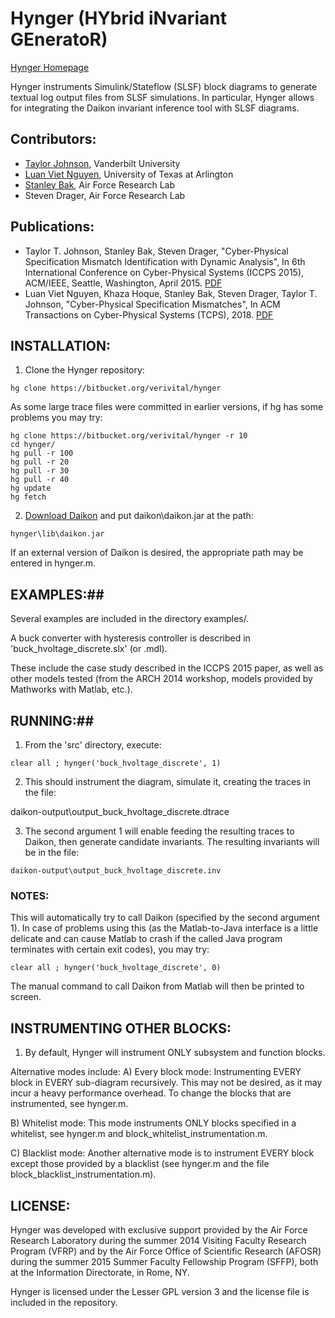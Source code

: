 # Hynger (HYbrid iNvariant GEneratoR) #

[Hynger Homepage](http://verivital.com/hynger/)

Hynger instruments Simulink/Stateflow (SLSF) block diagrams to generate textual log output files from SLSF simulations.  In particular, Hynger allows for integrating the Daikon invariant inference tool with SLSF diagrams.

## Contributors: ##
* [Taylor Johnson](http://www.taylortjohnson.com), Vanderbilt University
* [Luan Viet Nguyen](https://luanvietnguyen.github.io), University of Texas at Arlington
* [Stanley Bak](http://www.stanleybak.com), Air Force Research Lab
* Steven Drager, Air Force Research Lab

## Publications: ##
* Taylor T. Johnson, Stanley Bak, Steven Drager, "Cyber-Physical Specification Mismatch Identification with Dynamic Analysis", In 6th International Conference on Cyber-Physical Systems (ICCPS 2015), ACM/IEEE, Seattle, Washington, April 2015. [PDF](http://www.taylortjohnson.com/research/johnson2015iccps.pdf)
* Luan Viet Nguyen, Khaza Hoque, Stanley Bak, Steven Drager, Taylor T. Johnson, "Cyber-Physical Specification Mismatches", In ACM Transactions on Cyber-Physical Systems (TCPS), 2018. [PDF](http://www.taylortjohnson.com/research/nguyen2018tcps.pdf)

## INSTALLATION: ##

1) Clone the Hynger repository:
```
hg clone https://bitbucket.org/verivital/hynger
```

As some large trace files were committed in earlier versions, if hg has some problems you may try:
```
hg clone https://bitbucket.org/verivital/hynger -r 10
cd hynger/
hg pull -r 100
hg pull -r 20
hg pull -r 30
hg pull -r 40
hg update
hg fetch
```

2) [Download Daikon](http://plse.cs.washington.edu/daikon/download/) and put daikon\daikon.jar at the path:

```
hynger\lib\daikon.jar
```
If an external version of Daikon is desired, the appropriate path may be entered in hynger.m.

## EXAMPLES:##
Several examples are included in the directory examples/.

A buck converter with hysteresis controller is described in 'buck_hvoltage_discrete.slx' (or .mdl).

These include the case study described in the ICCPS 2015 paper, as well as other models tested (from the ARCH 2014 workshop, models provided by Mathworks with Matlab, etc.).

## RUNNING:##

1) From the 'src' directory, execute:

```
clear all ; hynger('buck_hvoltage_discrete', 1)
```

2) This should instrument the diagram, simulate it, creating the traces in the file:

daikon-output\output_buck_hvoltage_discrete.dtrace

3) The second argument 1 will enable feeding the resulting traces to Daikon, then generate candidate invariants.  The resulting invariants will be in the file:

```
daikon-output\output_buck_hvoltage_discrete.inv
```

### NOTES: ###
This will automatically try to call Daikon (specified by the second argument 1).  In case of problems using this (as the Matlab-to-Java interface is a little delicate and can cause Matlab to crash if the called Java program terminates with certain exit codes), you may try:

```
clear all ; hynger('buck_hvoltage_discrete', 0)
```

The manual command to call Daikon from Matlab will then be printed to screen.

## INSTRUMENTING OTHER BLOCKS: ##
1) By default, Hynger will instrument ONLY subsystem and function blocks.

Alternative modes include:
A)
Every block mode: Instrumenting EVERY block in EVERY sub-diagram recursively.  This may not be desired, as it may incur a heavy performance overhead.  To change the blocks that are instrumented, see hynger.m.

B) Whitelist mode: This mode instruments ONLY blocks specified in a whitelist, see hynger.m and block_whitelist_instrumentation.m.

C) Blacklist mode: Another alternative mode is to instrument EVERY block except those provided by a blacklist (see hynger.m and the file block_blacklist_instrumentation.m).

## LICENSE: ##

Hynger was developed with exclusive support provided by the Air Force Research Laboratory during the summer 2014 Visiting Faculty Research Program (VFRP) and by the Air Force Office of Scientific Research (AFOSR) during the summer 2015 Summer Faculty Fellowship Program (SFFP), both at the Information Directorate, in Rome, NY.

Hynger is licensed under the Lesser GPL version 3 and the license file is included in the repository.